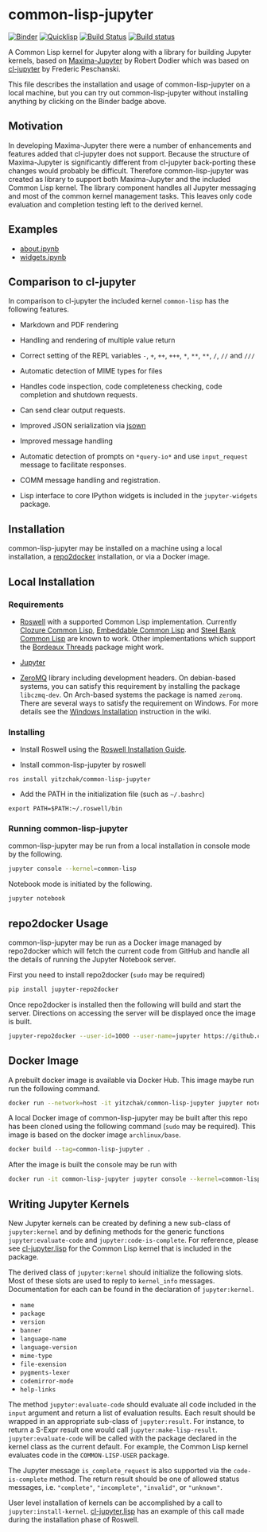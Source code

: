 # common-lisp-jupyter

[![Binder][mybinder-badge]][mybinder]
[![Quicklisp][quicklisp-badge]][quicklisp]
[![Build Status][travis-badge]][travis]
[![Build status][appveyor-badge]][appveyor]

A Common Lisp kernel for Jupyter along with a library for building Jupyter
kernels, based on [Maxima-Jupyter][] by Robert Dodier which was based on
[cl-jupyter][] by Frederic Peschanski.

This file describes the installation and usage of common-lisp-jupyter on a local
machine, but you can try out common-lisp-jupyter without installing anything by
clicking on the Binder badge above.

## Motivation

In developing Maxima-Jupyter there were a number of enhancements and features
added that cl-jupyter does not support. Because the structure of Maxima-Jupyter
is significantly different from cl-jupyter back-porting these changes would
probably be difficult. Therefore common-lisp-jupyter was created as library to
support both Maxima-Jupyter and the included Common Lisp kernel. The library
component handles all Jupyter messaging and most of the common kernel management
tasks. This leaves only code evaluation and completion testing left to the
derived kernel.

## Examples

- [about.ipynb][]
- [widgets.ipynb][]

## Comparison to cl-jupyter

In comparison to cl-jupyter the included kernel `common-lisp` has the following
features.

- Markdown and PDF rendering

- Handling and rendering of multiple value return

- Correct setting of the REPL variables `-`, `+`, `++`, `+++`, `*`, `**`, `**`,
  `/`, `//` and `///`

- Automatic detection of MIME types for files

- Handles code inspection, code completeness checking, code completion and
  shutdown requests.

- Can send clear output requests.

- Improved JSON serialization via [jsown][]

- Improved message handling

- Automatic detection of prompts on `*query-io*` and use `input_request` message
  to facilitate responses.

- COMM message handling and registration.

- Lisp interface to core IPython widgets is included in the `jupyter-widgets`
  package.

## Installation

common-lisp-jupyter may be installed on a machine using a local installation, a
[repo2docker][] installation, or via a Docker image.

## Local Installation

### Requirements

- [Roswell][] with a supported Common Lisp implementation. Currently
  [Clozure Common Lisp][CCL], [Embeddable Common Lisp][ECL] and
  [Steel Bank Common Lisp][SBCL] are known to work. Other implementations which
  support the [Bordeaux Threads][] package might work.

- [Jupyter][]

- [ZeroMQ][] library including development headers. On debian-based systems, you can
  satisfy this requirement by installing the package `libczmq-dev`. On
  Arch-based systems the package is named `zeromq`. There are several ways to
  satisfy the requirement on Windows. For more details see the
  [Windows Installation][] instruction in the wiki.

### Installing

- Install Roswell using the [Roswell Installation Guide][].

- Install common-lisp-jupyter by roswell
```
ros install yitzchak/common-lisp-jupyter
```
- Add the PATH in the initialization file (such as `~/.bashrc`)
```
export PATH=$PATH:~/.roswell/bin
```

### Running common-lisp-jupyter

common-lisp-jupyter may be run from a local installation in console mode by the
following.

```sh
jupyter console --kernel=common-lisp
```

Notebook mode is initiated by the following.

```sh
jupyter notebook
```

## repo2docker Usage

common-lisp-jupyter may be run as a Docker image managed by repo2docker which
will fetch the current code from GitHub and handle all the details of running
the Jupyter Notebook server.

First you need to install repo2docker (`sudo` may be required)

```sh
pip install jupyter-repo2docker
```

Once repo2docker is installed then the following will build and start the
server. Directions on accessing the server will be displayed once the image is
built.

```sh
jupyter-repo2docker --user-id=1000 --user-name=jupyter https://github.com/yitzchak/common-lisp-jupyter
```

## Docker Image

A prebuilt docker image is available via Docker Hub. This image maybe run run
the following command.

```sh
docker run --network=host -it yitzchak/common-lisp-jupyter jupyter notebook --ip=127.0.0.1
```

A local Docker image of common-lisp-jupyter may be built after this repo has
been cloned using the following command (`sudo` may be required). This image is
based on the docker image `archlinux/base`.

```sh
docker build --tag=common-lisp-jupyter .
```

After the image is built the console may be run with

```sh
docker run -it common-lisp-jupyter jupyter console --kernel=common-lisp
```

## Writing Jupyter Kernels

New Jupyter kernels can be created by defining a new sub-class of
`jupyter:kernel` and by defining methods for the generic functions
`jupyter:evaluate-code` and `jupyter:code-is-complete`. For reference, please
see [cl-jupyter.lisp][] for the Common Lisp kernel that is included in the
package.

The derived class of `jupyter:kernel` should initialize the following slots.
Most of these slots are used to reply to `kernel_info` messages. Documentation
for each can be found in the declaration of `jupyter:kernel`.

- `name`
- `package`
- `version`
- `banner`
- `language-name`
- `language-version`
- `mime-type`
- `file-exension`
- `pygments-lexer`
- `codemirror-mode`
- `help-links`

The method `jupyter:evaluate-code` should evaluate all code included in the
`input` argument and return a list of evaluation results. Each result should be
wrapped in an appropriate sub-class of `jupyter:result`. For instance, to return
a S-Expr result one would call `jupyter:make-lisp-result`.
`jupyter:evaluate-code` will be called with the package declared in the kernel
class as the current default. For example, the Common Lisp kernel evaluates code
in the `COMMON-LISP-USER` package.

The Jupyter message `is_complete_request` is also supported via the
`code-is-complete` method. The return result should be one of allowed status
messages, i.e. `"complete"`, `"incomplete"`, `"invalid"`, or `"unknown"`.

User level installation of kernels can be accomplished by a call to
`jupyter:install-kernel`. [cl-jupyter.lisp][] has an example of this call made
during the installation phase of Roswell.

<!--refs-->

[about.ipynb]: http://nbviewer.jupyter.org/github/yitzchak/common-lisp-jupyter/blob/master/examples/about.ipynb
[appveyor-badge]: https://ci.appveyor.com/api/projects/status/j2voo262b2v9qq3t/branch/master?svg=true
[appveyor]: https://ci.appveyor.com/project/yitzchak/common-lisp-jupyter/branch/master
[Bordeaux Threads]: https://common-lisp.net/project/bordeaux-threads/
[CCL]: https://ccl.clozure.com/
[cl-jupyter.lisp]: https://github.com/yitzchak/common-lisp-jupyter/blob/master/src/cl-kernel.lisp
[cl-jupyter]: https://github.com/fredokun/cl-jupyter/
[ECL]: https://common-lisp.net/project/ecl/
[jsown]: http://quickdocs.org/jsown/
[Jupyter]: https://jupyter.org/
[Maxima-Jupyter]: https://github.com/robert-dodier/maxima-jupyter/
[mybinder-badge]: https://mybinder.org/badge_logo.svg
[mybinder]: https://mybinder.org/v2/gh/yitzchak/common-lisp-jupyter/master
[nbviewer]: http://nbviewer.jupyter.org
[quicklisp-badge]: http://quickdocs.org/badge/common-lisp-jupyter.svg
[quicklisp]: http://quickdocs.org/common-lisp-jupyter
[repo2docker]: https://repo2docker.readthedocs.io/en/latest/
[Roswell Installation Guide]: https://github.com/roswell/roswell/wiki/Installation
[Roswell]: https://github.com/roswell/roswell
[SBCL]: http://www.sbcl.org/
[travis-badge]: https://travis-ci.com/yitzchak/common-lisp-jupyter.svg?branch=master
[travis]: https://travis-ci.com/yitzchak/common-lisp-jupyter
[widgets.ipynb]: http://nbviewer.jupyter.org/github/yitzchak/common-lisp-jupyter/blob/master/examples/widgets.ipynb
[Windows Installation]: https://github.com/yitzchak/common-lisp-jupyter/wiki/Windows-Installation
[ZeroMQ]: http://zeromq.org/
